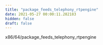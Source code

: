 ```yaml
---
title: "package_feeds_telephony_rtpengine"
date: 2021-05-27 00:00:11.282183
hidden: false
draft: false
---
```


x86/64/package_feeds_telephony_rtpengine


